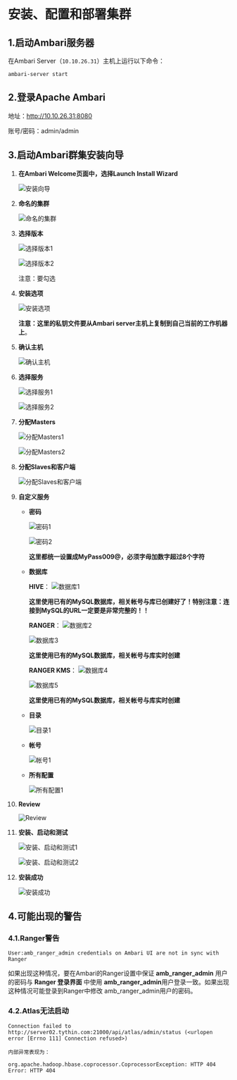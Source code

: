 安装、配置和部署集群
================================================================================
## 1.启动Ambari服务器
在Ambari Server（`10.10.26.31`）主机上运行以下命令：
```shell
ambari-server start
```

## 2.登录Apache Ambari
地址：http://10.10.26.31:8080 

账号/密码：admin/admin

## 3.启动Ambari群集安装向导
1. **在Ambari Welcome页面中，选择Launch Install Wizard**

    ![安装向导](img/1.png)

2. **命名的集群**

    ![命名的集群](img/2.png)

3. **选择版本**

    ![选择版本1](img/3.png)

    ![选择版本2](img/4.png)

    注意：要勾选

4. **安装选项**

    ![安装选项](img/5.png)

    **注意：这里的私钥文件要从Ambari server主机上复制到自己当前的工作机器上**。

5. **确认主机**

    ![确认主机](img/6.png)

6. **选择服务**

    ![选择服务1](img/7.png)

    ![选择服务2](img/8.png)

7. **分配Masters**

    ![分配Masters1](img/9.png)

    ![分配Masters2](img/10.png)

8. **分配Slaves和客户端**

    ![分配Slaves和客户端](img/11.png)

9. **自定义服务**

    + **密码**
        
        ![密码1](img/12.png)

        ![密码2](img/13.png)

        **这里都统一设置成MyPass009@，必须字母加数字超过8个字符**

    + **数据库**

        **HIVE**：
        ![数据库1](img/14.png)

        **这里使用已有的MySQL数据库，相关帐号与库已创建好了！特别注意：连接到MySQL的URL一定要是非常完整的！！**

        **RANGER**：
        ![数据库2](img/15.png)

        ![数据库3](img/16.png)

        **这里使用已有的MySQL数据库，相关帐号与库实时创建**

        **RANGER KMS**：
        ![数据库4](img/17.png)

        ![数据库5](img/18.png)

        **这里使用已有的MySQL数据库，相关帐号与库实时创建**

    + **目录**

        ![目录1](img/19.png)

    + **帐号**

        ![帐号1](img/20.png)

    + **所有配置**

        ![所有配置1](img/21.png)

10. **Review**

    ![Review](img/22.png)

11. **安装、启动和测试**

    ![安装、启动和测试1](img/23.png)

    ![安装、启动和测试2](img/24.png)

12. **安装成功**

    ![安装成功](25.png)

## 4.可能出现的警告

### 4.1.Ranger警告
```
User:amb_ranger_admin credentials on Ambari UI are not in sync with Ranger
```
如果出现这种情况，要在Ambari的Ranger设置中保证 **amb_ranger_admin** 用户的密码与 **Ranger
登录界面** 中使用 **amb_ranger_admin**用户登录一致。如果出现这种情况可能登录到Ranger中修改
amb_ranger_admin用户的密码。

### 4.2.Atlas无法启动
```
Connection failed to http://server02.tythin.com:21000/api/atlas/admin/status (<urlopen error [Errno 111] Connection refused>)

内部异常表现为：

org.apache.hadoop.hbase.coprocessor.CoprocessorException: HTTP 404 Error: HTTP 404
```




    


    


